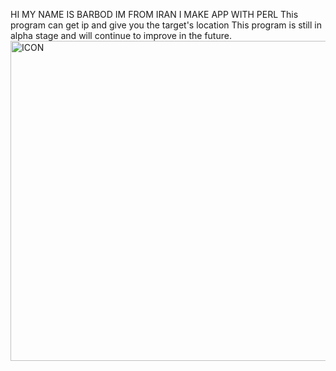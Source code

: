 HI MY NAME IS BARBOD
IM FROM IRAN 
I MAKE APP WITH PERL
This program can get ip
and give you the target's
location
This program is still in alpha stage
and will continue to improve in the future.
<img width="512" height="512" alt="ICON" src="https://github.com/user-attachments/assets/d4a603e6-31fa-4e7c-9c39-8276d20ca63a" />
